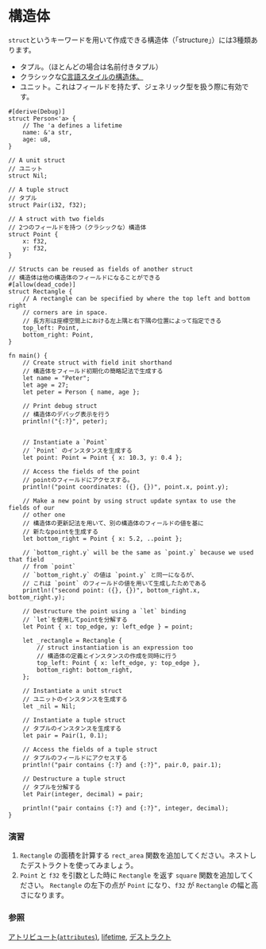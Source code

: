 <!--
# Structures
-->
# 構造体

<!--
There are three types of structures ("structs") that can be created using the
`struct` keyword:
-->
`struct`というキーワードを用いて作成できる構造体（「structure」）には3種類あります。

<!--
* Tuple structs, which are, basically, named tuples.
* The classic [C structs][c_struct]
* Unit structs, which are field-less, are useful for generics.
-->
* タプル。（ほとんどの場合は名前付きタプル）
* クラシックな[C言語スタイルの構造体。][c_struct]
* ユニット。これはフィールドを持たず、ジェネリック型を扱う際に有効です。

```rust,editable
#[derive(Debug)]
struct Person<'a> {
    // The 'a defines a lifetime
    name: &'a str,
    age: u8,
}

// A unit struct
// ユニット
struct Nil;

// A tuple struct
// タプル
struct Pair(i32, f32);

// A struct with two fields
// 2つのフィールドを持つ（クラシックな）構造体
struct Point {
    x: f32,
    y: f32,
}

// Structs can be reused as fields of another struct
// 構造体は他の構造体のフィールドになることができる
#[allow(dead_code)]
struct Rectangle {
    // A rectangle can be specified by where the top left and bottom right
    // corners are in space.
    // 長方形は座標空間上における左上隅と右下隅の位置によって指定できる
    top_left: Point,
    bottom_right: Point,
}

fn main() {
    // Create struct with field init shorthand
    // 構造体をフィールド初期化の簡略記法で生成する
    let name = "Peter";
    let age = 27;
    let peter = Person { name, age };

    // Print debug struct
    // 構造体のデバッグ表示を行う
    println!("{:?}", peter);


    // Instantiate a `Point`
    // `Point` のインスタンスを生成する
    let point: Point = Point { x: 10.3, y: 0.4 };

    // Access the fields of the point
    // pointのフィールドにアクセスする。
    println!("point coordinates: ({}, {})", point.x, point.y);

    // Make a new point by using struct update syntax to use the fields of our
    // other one
    // 構造体の更新記法を用いて、別の構造体のフィールドの値を基に
    // 新たなpointを生成する
    let bottom_right = Point { x: 5.2, ..point };

    // `bottom_right.y` will be the same as `point.y` because we used that field
    // from `point`
    // `bottom_right.y` の値は `point.y` と同一になるが、
    // これは `point` のフィールドの値を用いて生成したためである
    println!("second point: ({}, {})", bottom_right.x, bottom_right.y);

    // Destructure the point using a `let` binding
    // `let`を使用してpointを分解する
    let Point { x: top_edge, y: left_edge } = point;

    let _rectangle = Rectangle {
        // struct instantiation is an expression too
        // 構造体の定義とインスタンスの作成を同時に行う
        top_left: Point { x: left_edge, y: top_edge },
        bottom_right: bottom_right,
    };

    // Instantiate a unit struct
    // ユニットのインスタンスを生成する
    let _nil = Nil;

    // Instantiate a tuple struct
    // タプルのインスタンスを生成する
    let pair = Pair(1, 0.1);

    // Access the fields of a tuple struct
    // タプルのフィールドにアクセスする
    println!("pair contains {:?} and {:?}", pair.0, pair.1);

    // Destructure a tuple struct
    // タプルを分解する
    let Pair(integer, decimal) = pair;

    println!("pair contains {:?} and {:?}", integer, decimal);
}
```

<!--
### Activity
-->

### 演習

<!--
1. Add a function `rect_area` which calculates the area of a rectangle (try
   using nested destructuring).
2. Add a function `square` which takes a `Point` and a `f32` as arguments, and returns a `Rectangle` with its lower left corner on the point, and a width and height corresponding to the `f32`.
-->

1. `Rectangle` の面積を計算する `rect_area` 関数を追加してください。ネストしたデストラクトを使ってみましょう。
2. `Point` と `f32` を引数とした時に `Rectangle` を返す `square` 関数を追加してください。 `Rectangle` の左下の点が `Point` になり、`f32` が `Rectangle` の幅と高さになります。

<!--
### See also:
-->
### 参照

<!--
[`attributes`][attributes], [lifetime][lifetime] and [destructuring][destructuring]
-->
[アトリビュート(`attributes`)][attributes], [lifetime][lifetime], [デストラクト][destructuring]

[attributes]: ../attribute.md
[c_struct]: https://en.wikipedia.org/wiki/Struct_(C_programming_language)
[destructuring]: ../flow_control/match/destructuring.md
[lifetime]: ../scope/lifetime.md
